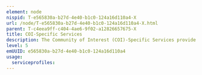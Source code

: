 ```yaml
---
element: node
nispid: T-e565830a-b27d-4e40-b1c0-124a16d110a4-X
url: /node/T-e565830a-b27d-4e40-b1c0-124a16d110a4-X.html
parent: T-c4eea9ff-c404-4ae6-9f02-a12826657675-X
title: COI-Specific Services
description: The Community of Interest (COI)-Specific Services provide functionality as required by user communities in support of NATO operations, exercises and routine activities. These COI-Specific Services may have been previously referred to as "functional services" or "functional area services". The NATO Network Enabled Capability (NNEC) shall provide a set of specific COI services in support of NATO operations and exercises that implement the tenets, architecture and standards set forth in the NNEC program and are interoperable with similar national capabilities.
level: 5
emUUID: e565830a-b27d-4e40-b1c0-124a16d110a4
usage:
  serviceprofiles:
---
```

